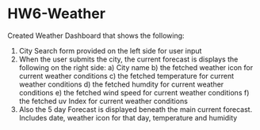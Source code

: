 # HW6-Weather
Created Weather Dashboard that shows the following:
1. City Search form provided on the left side for user input
2. When the user submits the city, the current forecast is displays the following on the right side:
    a) City name
    b) the fetched weather icon for current weather conditions
    c) the fetched temperature for current weather conditions
    d) the fetched humdity for current weather conditions
    e) the fetched wind speed for current weather conditions
    f) the fetched uv Index for current weather conditions
3. Also the 5 day Forecast is displayed beneath the main current forecast.  Includes date, weather icon for that day, temperature and humidity